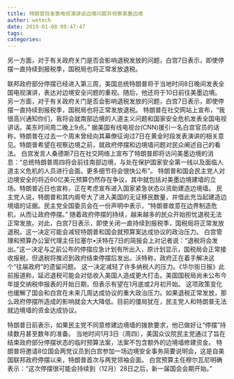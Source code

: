 ```yaml
---
title: 特朗普将发表电视演讲谈边境问题并视察美墨边境
author: wetech
date: 2019-01-08 09:47:47
tags: 
categories: 
---
```

另一方面，对于有关政府关门是否会影响退税发放的问题，白宫7日表示，即使停摆一直持续到报税季，国税局也将正常发放退税。
<!-- more -->
联邦政府部分停摆已经进入第三周，美国总统特朗普将于当地时间8日晚间发表全国电视演讲，表达对边境安全问题的重视。随后，他还将于10日前往美墨边境。
另一方面，对于有关政府关门是否会影响退税发放的问题，白宫7日表示，即使停摆一直持续到报税季，国税局也将正常发放退税。
特朗普在社交网站上宣布，“我很高兴通知你们，我将会就南部边境的人道主义问题和国家安全危机发表全国电视讲话。美东时间周二晚上9点。”
据美国有线电视台(CNN)援引一名白宫官员的话称，特朗普在过去一个周末曾经向其幕僚征询过7日在黄金时段发表演讲的相关意见。特朗普希望在视察边境之前，就政府停摆和边境墙问题对民众阐述自己的看法。
白宫发言人桑德斯7日在社交网络上宣布了特朗普即将访问美墨边境的消息：“总统特朗普周四将会前往南部边境，与处在保护国家安全第一线以及面临人道主义危机的人员进行会面。更多细节将会很快公布”。
特朗普和国会民主党人对边境安全的将近60亿美元预算仍然存在争议，其中就包括对美墨边境建墙的立场。特朗普近日也宣称，正在考虑宣布进入国家紧急状态以资助建造边境墙。
民主党人说，特朗普和其内阁夸大了进入美国的无证移民数量，并借此充当起建造边境墙的证据。民主党全国委员会在一份声明中表示，“特朗普故意在边界制造危机，从而让政府停摆。”
随着政府停摆的持续，越来越多的民众开始担忧退税无法正常发放。对此，白宫7日表示，即使关闭一直持续到报税季，国税局将正常发放退税。这一决定可能会减轻特朗普和国会就预算案达成协议的政治压力。
白宫管理和预算办公室代理主任拉塞尔•沃特在7日的简报会上对记者说：“退税将会发出。”这一决定与之前公布的停摆应急计划有所出入，原计划显示，国税局会正常接收报税，但退税将推迟到政府结束停摆后发出。沃特称，政府正在着手解决这个“往届政府”的遗留问题。
这一决定减轻了许多纳税人的压力。《华尔街日报》此前报道称，延迟退税可能会对低收入美国人造成更大打击。美国国税局尚未公布今年提交纳税申报表的开始日期，但表示有望在1月底或2月初开始。
这项政策变化也缓解了国会和白宫在未来几周达成协议的重大政治压力。如果退税正常发放，那么政府停摆所造成的影响就会大大降低。目前的僵局犹在，民主党人和特朗普无法就边境墙的资金达成协议。
 
 
特朗普日前表示，如果民主党不同意修建边境墙的拨款要求，他已做好让“停摆”持续数月甚至数年的准备。
当地时间1月3日（周四），美国众议院民主党通过了旨在结束政府部分停摆状态的临时预算法案，法案不包含额外的边境墙修建资金。
特朗普将邀请8位国会两党议员到白宫参加一场边境安全事务简要说明会，这是自美国联邦政府停摆以来，特朗普首次与两党领袖会面。
白宫预算主任穆尔瓦尼明确表示：“这次停摆很可能会持续到（12月）28日之后，新一届国会会期开始。”
